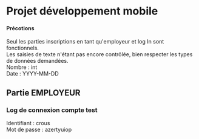 # Projet développement mobile
#### Précotions  
Seul les parties inscriptions en tant qu'employeur et log In sont fonctionnels.  
Les saisies de texte n'étant pas encore contrôlée, bien respecter les types de données demandées.  
Nombre : int  
Date : YYYY-MM-DD  

## Partie EMPLOYEUR 
### Log de connexion compte test
Identifiant : crous  
Mot de passe : azertyuiop
